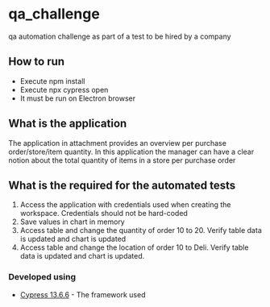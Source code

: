 # qa_challenge
qa automation challenge as part of a test to be hired by a company

## How to run
- Execute npm install
- Execute npx cypress open
- It must be run on Electron browser
  
## What is the application
The application in attachment provides an overview per purchase order/store/item quantity.
In this application the manager can have a clear notion about the total quantity of items in a store per purchase order

## What is the required for the automated tests
1. Access the application with credentials used when creating the workspace. Credentials should not be hard-coded
2. Save values in chart in memory
3. Access table and change the quantity of order 10 to 20. Verify table data is updated and chart is updated
4. Access table and change the location of order 10 to Deli. Verify table data is updated and chart is updated.

### Developed using
* [Cypress 13.6.6](https://www.cypress.io/) - The framework used

